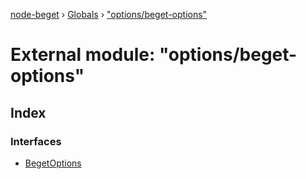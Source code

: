 [node-beget](../README.md) › [Globals](../globals.md) › ["options/beget-options"](_options_beget_options_.md)

# External module: "options/beget-options"

## Index

### Interfaces

* [BegetOptions](../interfaces/_options_beget_options_.begetoptions.md)
